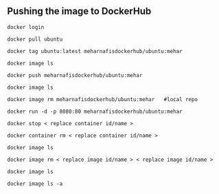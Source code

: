 ## Pushing the image to DockerHub
```
docker login
```
```
docker pull ubuntu
```
```
docker tag ubuntu:latest meharnafisdockerhub/ubuntu:mehar
```
```
docker image ls
```
```
docker push meharnafisdockerhub/ubuntu:mehar
```
```
docker image ls
```
```
docker image rm meharnafisdockerhub/ubuntu:mehar   #local repo
```
```
docker run -d -p 8080:80 meharnafisdockerhub/ubuntu:mehar
```
```
docker stop < replace container id/name >
```
```
docker container rm < replace container id/name >
```
```
docker image ls
```
```
docker image rm < replace image id/name > < replace image id/name >
```
```
docker image ls
```
```
docker image ls -a
```
